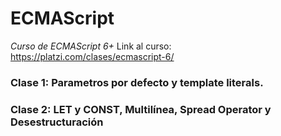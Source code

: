 # ECMAScript
_Curso de ECMAScript 6+_
Link al curso: <https://platzi.com/clases/ecmascript-6/>

### Clase 1: Parametros por defecto y template literals.

### Clase 2: LET y CONST, Multilínea, Spread Operator y Desestructuración

